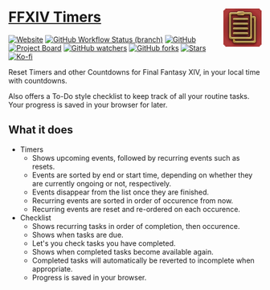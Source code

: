 # [FFXIV Timers](https://ffxiv-timers.kokke.eu/) <img src="public/apple-touch-icon.png" alt="" align="right">

[![Website](https://img.shields.io/website?url=https%3A%2F%2Fffxiv-timers.kokke.eu)](https://ffxiv-timers.kokke.eu/)
[![GitHub Workflow Status (branch)](https://img.shields.io/github/workflow/status/costasak/ffxiv-timers/Node.js%20CI/main?logo=nodedotjs)](https://github.com/CostasAK/ffxiv-timers/actions/workflows/node.js.yml)
[![GitHub](https://img.shields.io/github/license/costasak/ffxiv-timers)](https://github.com/CostasAK/ffxiv-timers/blob/main/LICENSE)
[![Project Board](https://img.shields.io/badge/project-board-316DCA?logo=github)](https://github.com/CostasAK/ffxiv-timers/projects/2)
[![GitHub watchers](https://img.shields.io/github/watchers/costasak/ffxiv-timers?logo=github)](https://github.com/CostasAK/ffxiv-timers)
[![GitHub forks](https://img.shields.io/github/forks/costasak/ffxiv-timers?logo=github)](https://github.com/CostasAK/ffxiv-timers/network/members)
[![Stars](https://img.shields.io/github/stars/costasak/ffxiv-timers?logo=github)](https://github.com/CostasAK/ffxiv-timers)
[![Ko-fi](https://img.shields.io/badge/ko--fi-CostasAK-F16061?logo=ko-fi)](https://ko-fi.com/CostasAK)

Reset Timers and other Countdowns for Final Fantasy XIV, in your local time with countdowns.

Also offers a To-Do style checklist to keep track of all your routine tasks. Your progress is saved in your browser for later.

## What it does

- Timers
  - Shows upcoming events, followed by recurring events such as resets.
  - Events are sorted by end or start time, depending on whether they are currently ongoing or not, respectively.
  - Events disappear from the list once they are finished.
  - Recurring events are sorted in order of occurence from now.
  - Recurring events are reset and re-ordered on each occurence.
- Checklist
  - Shows recurring tasks in order of completion, then occurence.
  - Shows when tasks are due.
  - Let's you check tasks you have completed.
  - Shows when completed tasks become available again.
  - Completed tasks will automatically be reverted to incomplete when appropriate.
  - Progress is saved in your browser.

